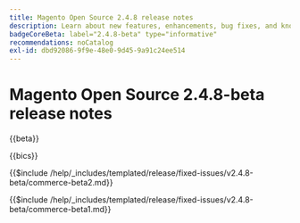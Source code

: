```yaml
---
title: Magento Open Source 2.4.8 release notes
description: Learn about new features, enhancements, bug fixes, and known issues in the 2.4.8 Magento Open Source release.
badgeCoreBeta: label="2.4.8-beta" type="informative"
recommendations: noCatalog
exl-id: dbd92086-9f9e-48e0-9d45-9a91c24ee514
---
```

# Magento Open Source 2.4.8-beta release notes

{{beta}}

{{bics}}

{{$include /help/_includes/templated/release/fixed-issues/v2.4.8-beta/commerce-beta2.md}}

{{$include /help/_includes/templated/release/fixed-issues/v2.4.8-beta/commerce-beta1.md}}
